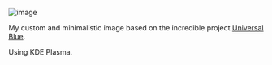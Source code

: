 ![image](https://giffiles.alphacoders.com/220/220125.gif)

My custom and minimalistic image based on the incredible project [Universal Blue](https://universal-blue.org/).

Using KDE Plasma.
